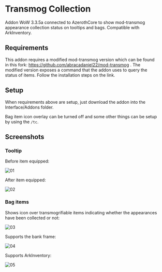# Transmog Collection

Addon WoW 3.3.5a connected to AzerothCore to show mod-transmog appearance collection status on tooltips and bags. Compatible with ArkInventory.

## Requirements

This addon requires a modified mod-transmog version which can be found in this fork: https://github.com/abracadaniel22/mod-transmog . The modified version exposes a command that the addon uses to query the status of items. Follow the installation steps on the link.

## Setup

When requirements above are setup, just download the addon into the Interface/Addons folder.

Bag item icon overlay can be turned off and some other things can be setup by using the `/tc`.

## Screenshots

### Tooltip

Before item equipped:

![01](https://github.com/user-attachments/assets/4f904fed-72ba-4f50-9bdc-45a1de8820a4)

After item equipped:

![02](https://github.com/user-attachments/assets/011c168b-b1a2-4808-87a3-38e51774fba2)

### Bag items

Shows icon over transmogrifiable items indicating whether the appearances have been collected or not:

![03](https://github.com/user-attachments/assets/ab4a17b4-5959-4d77-9099-5538056dfb57)

Supports the bank frame:

![04](https://github.com/user-attachments/assets/b6214fb1-0a91-493a-916f-bad0a1c8116b)

Supports ArkInventory:

![05](https://github.com/user-attachments/assets/b4ee65d1-ceda-4bc0-99c2-d6da247404d3)

